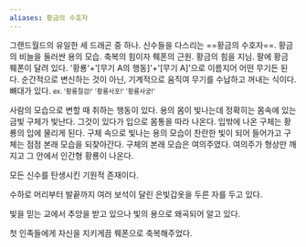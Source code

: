 ```yaml
---
aliases: 황금의 수호자
---
```



그랜드월드의 유일한 세 드래곤 중 하나. 신수들을 다스리는 ==황금의 수호자==.
황금의 비늘을 둘러싼 용의 모습.
축복의 힘이자 뤠폰의 근원. 황금의 힘을 지님.
팔에 황금 뤠폰이 달려 있다. '황룡'+'[무기 A의 행동]'+'[무기 A]'으로 이름지어 어떤 무기든 된다. 순간적으로 변신하는 것이 아닌, 기계적으로 움직여 무기를 수납하고 꺼내는 식이다. 뼈대가 있다.
<span style="font-size: 80%;">ex. '황룡절검!' '황룡사포!' '황룡사궁!'</span>

사람의 모습으로 변할 때 취하는 행동이 있다. 용의 몸이 빛나는데 정확히는 몸속에 있는 금빛 구체가 빛난다. 그것이 있다가 입으로 몸통을 따라 나온다. 입밖에 나온 구체는 황룡의 입에 물리게 된다. 구체 속으로 빛나는 용의 모습이 찬란한 빛이 되어 들어가고 구체는 점점 본래 모습을 되찾아간다. 구체의 본래 모습은 여의주였다. 여의주가 형상만 깨지고 그 안에서 인간형 황룡이 나온다.

모든 신수를 탄생시킨 기원적 존재이다.

수하로 머리부터 발끝까지 여러 보석이 달린 은빛갑옷을 두른 자를 두고 있다.

빛을 믿는 교에서 추앙을 받고 있으나 빛의 용으로 왜곡되어 알고 있다.

첫 인족들에게 자신을 지키게끔 뤠폰으로 축복해주었다.
